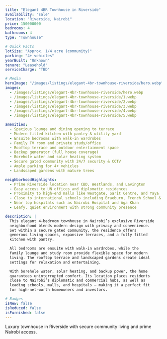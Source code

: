 ```yaml
---
title: "Elegant 4BR Townhouse in Riverside"
availability: "sale"
location: "Riverside, Nairobi"
price: 150000000
bedrooms: 4
bathrooms: 4
type: "Townhouse"

# Quick Facts
lotSize: "Approx. 1/4 acre (community)"
parking: "4+ vehicles"
yearBuilt: "Unknown"
tenure: "Leasehold"
serviceCharge: "TBD"

# Media
heroImage: "/images/listings/elegant-4br-townhouse-riverside/hero.webp"
images:
  - /images/listings/elegant-4br-townhouse-riverside/hero.webp
  - /images/listings/elegant-4br-townhouse-riverside/1.webp
  - /images/listings/elegant-4br-townhouse-riverside/2.webp
  - /images/listings/elegant-4br-townhouse-riverside/3.webp
  - /images/listings/elegant-4br-townhouse-riverside/4.webp
  - /images/listings/elegant-4br-townhouse-riverside/5.webp

amenities:
  - Spacious lounge and dining opening to terrace
  - Modern fitted kitchen with pantry & utility yard
  - Ensuite bedrooms with walk-in wardrobes
  - Family TV room and private study/office
  - Rooftop terrace and outdoor entertainment space
  - Backup generator (full house coverage)
  - Borehole water and solar heating system
  - Secure gated community with 24/7 security & CCTV
  - Ample parking for 4+ vehicles
  - Landscaped gardens with mature trees

neighborhoodHighlights:
  - Prime Riverside location near CBD, Westlands, and Lavington
  - Easy access to UN offices and diplomatic residences
  - Proximity to high-end malls like Westgate, Sarit Centre, and Yaya
  - Close to international schools including Braeburn, French School & Peponi
  - Near top hospitals such as Nairobi Hospital and Aga Khan
  - Leafy, quiet environment with strong community presence

description: |
  This elegant 4-bedroom townhouse in Nairobi’s exclusive Riverside 
  neighborhood blends modern design with privacy and convenience. 
  Set within a secure gated community, the residence offers 
  generous living spaces, expansive terraces, and a fully fitted 
  kitchen with pantry.  

  All bedrooms are ensuite with walk-in wardrobes, while the 
  family lounge and study room provide flexible space for modern 
  living. The rooftop terrace and landscaped gardens create ideal 
  settings for relaxation and entertaining.  

  With borehole water, solar heating, and backup power, the home 
  guarantees uninterrupted comfort. Its location places residents 
  close to Nairobi’s diplomatic and commercial hubs, as well as 
  leading schools, malls, and hospitals — making it a perfect fit 
  for high-net-worth homeowners and investors.

# Badges
isNew: false
isReduced: false
isFurnished: false
---
```

Luxury townhouse in Riverside with secure community living and prime Nairobi access.
